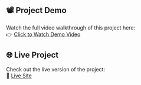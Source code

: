 ## 📽️ Project Demo

Watch the full video walkthrough of this project here:  
👉 [Click to Watch Demo Video](https://drive.google.com/file/d/1T1j7Yu4Spijz2hDOMH3h4vZXT-DhJzow/view?usp=sharing)

## 🌐 Live Project

Check out the live version of the project:  
🔗 [Live Site](https://your-live-project-link.com) <!-- Replace this with your actual deployed link -->

